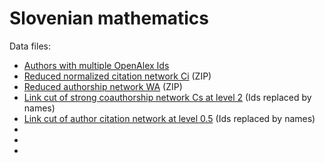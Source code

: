# Slovenian mathematics

Data files:
- [Authors with multiple OpenAlex Ids](joinSImat.csv)
- [Reduced normalized citation network Ci](SImatnCir.zip) (ZIP)
- [Reduced authorship network WA](SImatWAr.zip) (ZIP)
- [Link cut of strong coauthorship network Cs at level 2](Cs1nam.net) (Ids replaced by names)
- [Link cut of author citation network at level 0.5](nACiAr05nam.net) (Ids replaced by names)
- []()
- []()
- 
